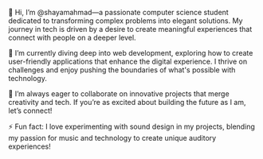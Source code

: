 👋 Hi, I’m @shayamahmad—a passionate computer science student dedicated to transforming complex problems into elegant solutions. My journey in tech is driven by a desire to create meaningful experiences that connect with people on a deeper level.

🌱 I’m currently diving deep into web development, exploring how to create user-friendly applications that enhance the digital experience. I thrive on challenges and enjoy pushing the boundaries of what's possible with technology.

💞 I’m always eager to collaborate on innovative projects that merge creativity and tech. If you’re as excited about building the future as I am, let’s connect!

⚡ Fun fact: I love experimenting with sound design in my projects, blending my passion for music and technology to create unique auditory experiences!
